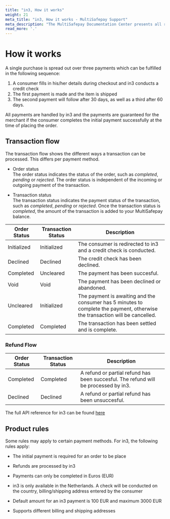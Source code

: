 ```yaml
---
title: "in3, How it works"
weight: 21
meta_title: "in3, How it works - MultiSafepay Support"
meta_description: "The MultiSafepay Documentation Center presents all relevant information about our Plugins and API. You can also find support pages for Payment Methods, Tools and General Questions as well as the contact details of our Support and Integration Teams."
read_more: '.'
---
```

# How it works

A single purchase is spread out over three payments which can be fulfilled in the following sequence:

1. A consumer fills in his/her details during checkout and in3 conducts a credit check
2. The first payment is made and the item is shipped
3. The second payment will follow after 30 days, as well as a third after 60 days.

All payments are handled by in3 and the payments are guaranteed for the merchant if the consumer completes the initial payment successfully at the time of placing the order. 

## Transaction flow
The transaction flow shows the different ways a transaction can be processed. This differs per payment method.

* Order status      
The order status indicates the status of the order, such as _completed_, _pending_ or _rejected_. The order status is independent of the incoming or outgoing payment of the transaction.

* Transaction status       
The transaction status indicates the payment status of the transaction, such as _completed_, _pending_ or _rejected_. Once the transaction status is _completed_, the amount of the transaction is added to your MultiSafepay balance.


| Order Status                      | Transaction Status      | Description |
|--------------------------------|-----------|-----------------------------------------------------------------------------------------|
| Initialized  | Initialized  | The consumer is redirected to in3 and a credit check is conducted.   |
| Declined  | Declined  | The credit check has been declined.   |
| Completed    | Uncleared  | The payment has been succesful. |
| Void    | Void  | The payment has been declined or abandoned.|
| Uncleared   | Initialized   | The payment is awaiting and the consumer has 5 minutes to complete the payment, otherwise the transaction will be cancelled.  |
| Completed       | Completed   | The transaction has been settled and is complete.  | 


### Refund Flow

| Order Status                      | Transaction Status      | Description |
|--------------------------------|-----------|-----------------------------------------------------------------------------------------|
| Completed    | Completed   | A refund or partial refund has been succesful. The refund will be processed by in3. | 
| Declined      | Declined   | A refund or partial refund has been unsuccesful.  | 

The full API reference for in3 can be found [here](/api/#in3)

## Product rules

Some rules may apply to certain payment methods. For in3, the following rules apply:

* The initial payment is required for an order to be place

* Refunds are processed by in3

* Payments can only be completed in Euros (EUR)

* in3 is only available in the Netherlands. A check will be conducted on the country, billing/shipping address entered by the consumer

* Default amount for an in3 payment is 100 EUR and maximum 3000 EUR

* Supports different billing and shipping addresses